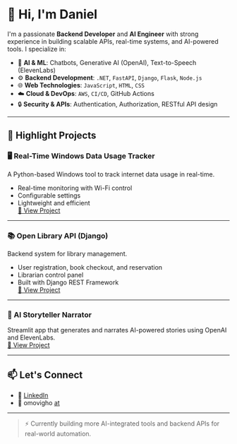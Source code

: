 # 👋 Hi, I'm Daniel

I'm a passionate **Backend Developer** and **AI Engineer** with strong experience in building scalable APIs, real-time systems, and AI-powered tools. I specialize in:

- 🧠 **AI & ML**: Chatbots, Generative AI (OpenAI), Text-to-Speech (ElevenLabs)
- ⚙️ **Backend Development**: `.NET`, `FastAPI`, `Django`, `Flask`, `Node.js`
- 🌐 **Web Technologies**: `JavaScript`, `HTML`, `CSS`
- ☁️ **Cloud & DevOps**: `AWS`, `CI/CD`, GitHub Actions
- 🔒 **Security & APIs**: Authentication, Authorization, RESTful API design

---

## 🚀 Highlight Projects

### 🖥️ Real-Time Windows Data Usage Tracker
A Python-based Windows tool to track internet data usage in real-time.  
- Real-time monitoring with Wi-Fi control  
- Configurable settings  
- Lightweight and efficient  
[🔗 View Project](https://github.com/omovigho/real-time-windows-data-usage-tracker)

---

### 📚 Open Library API (Django)
Backend system for library management.
- User registration, book checkout, and reservation
- Librarian control panel
- Built with Django REST Framework  
[🔗 View Project](https://github.com/omovigho/open_library_api)

---

### 🧠 AI Storyteller Narrator
Streamlit app that generates and narrates AI-powered stories using OpenAI and ElevenLabs.  
[🔗 View Project](https://github.com/omovigho/ai-storyteller-narrator)

---

## 📫 Let's Connect

- 💼 [LinkedIn](https://linkedin.com/in/daniel-agofure-7aba76225)
- 📩 omovigho [at](danagofure330@gmail.com)

---

> ⚡ Currently building more AI-integrated tools and backend APIs for real-world automation.
```
